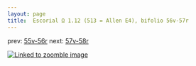 ```yaml
---
layout: page
title:  Escorial Ω 1.12 (513 = Allen E4), bifolio 56v-57r
---
```


prev: [55v-56r](../55v-56r/) next: [57v-58r](../57v-58r/)



[![Linked to zoomble image](http://www.homermultitext.org/iipsrv?IIIF=/project/homer/pyramidal/deepzoom/hmt/e3bifolio/v1/E3_56v_57r.tif/full/2000,/0/default.jpg)](http://www.homermultitext.org/ict2/?urn=urn:cite2:hmt:e3bifolio.v1:E3_56v_57r)

